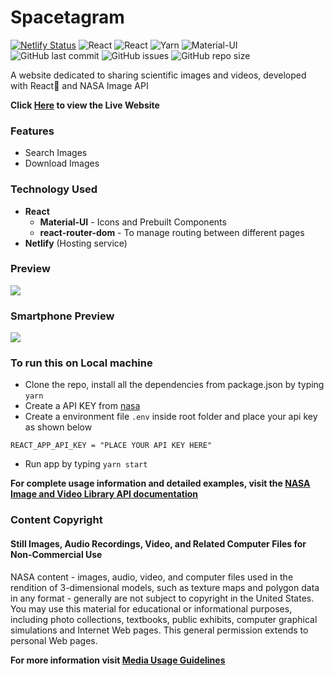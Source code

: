 # Spacetagram

[![Netlify Status](https://api.netlify.com/api/v1/badges/3b3bff3f-aa1c-47b7-a93d-b904091d6498/deploy-status)](https://app.netlify.com/sites/spacetagram-nasa/deploys)
![React](https://img.shields.io/badge/React-05122A&logo=react)
![React](https://img.shields.io/badge/Javascript-05122A)
![Yarn](https://img.shields.io/badge/Yarn-05122Al)
![Material-UI](https://img.shields.io/badge/Material--UI-05122A)
![GitHub last commit](https://img.shields.io/github/last-commit/BhCh7051/spacetagram-master)
![GitHub issues](https://img.shields.io/github/issues/BhCh7051/spacetagram-master)
![GitHub repo size](https://img.shields.io/github/repo-size/BhCh7051/spacetagram-master)

A website dedicated to sharing scientific images and videos, developed with React🚀 and NASA Image API

**Click [Here](https://spacetagram-nasa.netlify.app/) to view the Live Website**

### Features

- Search Images
- Download Images

### Technology Used

- **React**
    - **Material-UI** - Icons and Prebuilt Components
    - **react-router-dom** - To manage routing between different pages
- **Netlify** (Hosting service)

### Preview

<img src="https://i.imgur.com/ZfHTYut.gifv" />


[]()

### Smartphone Preview

<img src="https://i.imgur.com/uvKrCQj.gifv" />

### To run this on Local machine

- Clone the repo, install all the dependencies from package.json by typing `yarn`
- Create a API KEY from [nasa](https://api.nasa.gov/)
- Create a environment file `.env` inside root folder and place your api key as shown below

```dotenv
REACT_APP_API_KEY = "PLACE YOUR API KEY HERE"
```

- Run app by typing `yarn start`

**For complete usage information and detailed examples, visit
the [NASA Image and Video Library API documentation](https://images.nasa.gov/docs/images.nasa.gov_api_docs.pdf)**

### Content Copyright

#### Still Images, Audio Recordings, Video, and Related Computer Files for Non-Commercial Use

NASA content - images, audio, video, and computer files used in the rendition of 3-dimensional models, such as texture
maps and polygon data in any format - generally are not subject to copyright in the United States. You may use this
material for educational or informational purposes, including photo collections, textbooks, public exhibits, computer
graphical simulations and Internet Web pages. This general permission extends to personal Web pages.

**For more information visit [Media Usage Guidelines](https://www.nasa.gov/multimedia/guidelines/index.html)**
